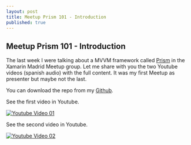 ```yaml
---
layout: post
title: Meetup Prism 101 - Introduction
published: true
---
```


## Meetup Prism 101 - Introduction

The last week I were talking about a MVVM framework called [Prism](https://github.com/PrismLibrary/Prism) in the Xamarin Madrid Meetup group. Let me share with you the two Youtube videos (spanish audio) with the full content. It was my first Meetup as presenter but maybe not the last.

You can download the repo from my [Github](https://github.com/MookieFumi/Prism.101/tree/feature/prism).

See the first video in Youtube.

[![Youtube Video 01](http://img.youtube.com/vi/zdoy88KLLTQ/0.jpg)](http://www.youtube.com/watch?v=zdoy88KLLTQ)

See the second video in Youtube.

[![Youtube Video 02](http://img.youtube.com/vi/c_jasqMuDpQ/0.jpg)](http://www.youtube.com/watch?v=c_jasqMuDpQ)
